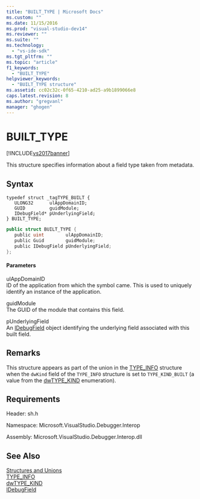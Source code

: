 ```yaml
---
title: "BUILT_TYPE | Microsoft Docs"
ms.custom: ""
ms.date: 11/15/2016
ms.prod: "visual-studio-dev14"
ms.reviewer: ""
ms.suite: ""
ms.technology: 
  - "vs-ide-sdk"
ms.tgt_pltfrm: ""
ms.topic: "article"
f1_keywords: 
  - "BUILT_TYPE"
helpviewer_keywords: 
  - "BUILT_TYPE structure"
ms.assetid: cc02c32c-0f65-4210-ad25-a9b1899066e8
caps.latest.revision: 8
ms.author: "gregvanl"
manager: "ghogen"
---
```

# BUILT_TYPE
[!INCLUDE[vs2017banner](../../../includes/vs2017banner.md)]

This structure specifies information about a field type taken from metadata.  
  
## Syntax  
  
```cpp#  
typedef struct _tagTYPE_BUILT {  
   ULONG32      ulAppDomainID;  
   GUID         guidModule;  
   IDebugField* pUnderlyingField;  
} BUILT_TYPE;  
```  
  
```csharp  
public struct BUILT_TYPE {  
   public uint        ulAppDomainID;  
   public Guid        guidModule;  
   public IDebugField pUnderlyingField;  
};  
```  
  
#### Parameters  
 ulAppDomainID  
 ID of the application from which the symbol came. This is used to uniquely identify an instance of the application.  
  
 guidModule  
 The GUID of the module that contains this field.  
  
 pUnderlyingField  
 An [IDebugField](../../../extensibility/debugger/reference/idebugfield.md) object identifying the underlying field associated with this built field.  
  
## Remarks  
 This structure appears as part of the union in the [TYPE_INFO](../../../extensibility/debugger/reference/type-info.md) structure when the `dwKind` field of the `TYPE_INFO` structure is set to `TYPE_KIND_BUILT` (a value from the [dwTYPE_KIND](../../../extensibility/debugger/reference/dwtype-kind.md) enumeration).  
  
## Requirements  
 Header: sh.h  
  
 Namespace: Microsoft.VisualStudio.Debugger.Interop  
  
 Assembly: Microsoft.VisualStudio.Debugger.Interop.dll  
  
## See Also  
 [Structures and Unions](../../../extensibility/debugger/reference/structures-and-unions.md)   
 [TYPE_INFO](../../../extensibility/debugger/reference/type-info.md)   
 [dwTYPE_KIND](../../../extensibility/debugger/reference/dwtype-kind.md)   
 [IDebugField](../../../extensibility/debugger/reference/idebugfield.md)

